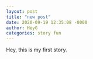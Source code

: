 ```yaml
---
layout: post
title: "new post"
date: 2020-09-19 12:35:08 -0000
author: HeyG
categories: story fun
---
```


<div width="100%" height="100%" style="background-image: url('https://media.nationalgeographic.org/assets/photos/185/998/8bee0514-b0eb-4974-aeab-61e0bf16e9d0.jpg');">
  
</div>

<!--
<script type="text/javascript">
  alert('Hey G');
</script>
-->

Hey, this is my first story.
